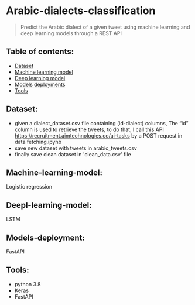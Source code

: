 # Arabic-dialects-classification
> Predict the Arabic dialect of a given tweet using machine learning and deep learning models through a REST API
## Table of contents:
* [Dataset](#Dataset)
* [Machine learning model](#Machine-learning-model)
* [Deep learning model](#Deep-learning-model)
* [Models deployments](#Models-deployment)
* [Tools](#Tools)


## Dataset:
- given a dialect_dataset.csv file containing (id-dialect) columns, The “id” column is used to retrieve the tweets, to do that, I call this API  https://recruitment.aimtechnologies.co/ai-tasks by a POST request in data fetching.ipynb
- save new dataset with tweets in arabic_tweets.csv
- finally save clean dataset in 'clean_data.csv' file


## Machine-learning-model:
Logistic regression

## Deepl-learning-model:
LSTM

## Models-deployment:
FastAPI

## Tools:
- python 3.8
- Keras
- FastAPI
